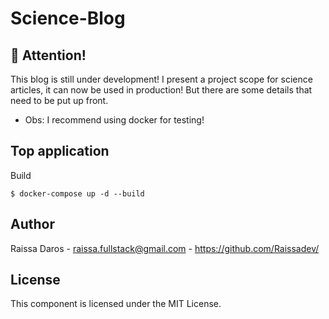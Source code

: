 # Science-Blog

## :stop_sign: Attention!

This blog is still under development!
I present a project scope for science articles, it can now be used in production! But there are some details that need to be put up front.

- Obs: I recommend using docker for testing!

## Top application
Build
```
$ docker-compose up -d --build
```

## Author
Raissa Daros - raissa.fullstack@gmail.com - https://github.com/Raissadev/

## License
This component is licensed under the MIT License.

